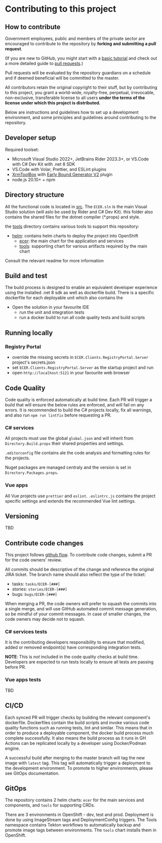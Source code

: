 # Contributing to this project

## How to contribute

Government employees, public and members of the private sector are encouraged to contribute to the repository by **forking and submitting a pull request**.

(If you are new to GitHub, you might start with a [basic tutorial](https://help.github.com/articles/set-up-git) and  check out a more detailed guide to [pull requests](https://help.github.com/articles/using-pull-requests/).)

Pull requests will be evaluated by the repository guardians on a schedule and if deemed beneficial will be committed to the master.

All contributors retain the original copyright to their stuff, but by contributing to this project, you grant a world-wide, royalty-free, perpetual, irrevocable, non-exclusive, transferable license to all users **under the terms of the license under which this project is distributed.**

Below are instructions and guidelines how to set up a development environment, and some principles and guidelines around contributing to the repository.

## Developer setup

Required toolset:

- Microsoft Visual Studio 2022+, JetBrains Rider 2023.3+, or VS.Code with C# Dev Kit with .net 8 SDK
- VS.Code with Volar, Prettier, and ESLint plugins
- [XrmToolBox](https://www.xrmtoolbox.com/) with [Early Bound Generator V2](https://github.com/daryllabar/DLaB.Xrm.XrmToolBoxTools/wiki/Early-Bound-Generator) plugin
- node.js 20.10+ + npm

## Directory structure

All the functional code is located in [src](./src). The `ECER.sln` is the main Visual Studio solution (will aslo be used by Rider and C# Dev Kit). this folder also contains the shared files for the dotnet compiler (*.props) and style.

the [tools](./tools) directory contains various tools to support this repository:

- [helm](./tools/helm): contains helm charts to deploy the project into OpenShift
  - [ecer](./tools/helm/ecer): the main chart for the application and services
  - [tools](./tools/helm/tools): supporting chart for various artifacts required by the main chart

Consult the relevant readme for more information

## Build and test

The build process is designed to enable an equivalent developer experience using the installed .net 8 sdk as well as dockerfile build. There is a specific dockerfile for each deployable unit which also contains the 

- Open the solution in your favourite IDE
  - run the unit and integration tests
  - run a docker build to run all code quality tests and build scripts

## Running locally

### Registry Portal

- override the missing secrets in `ECER.Clients.RegistryPortal.Server` project's secrets.json
- set `ECER.Clients.RegistryPortal.Server` as the startup project and run
- open `http://localhost:5121` in your favourite web browser

## Code Quality

Code quality is enforced automatically at build time. Each PR will trigger a build that will ensure the below rules are enforced, and will fail on any errors. It is recommended to build the C# projects locally, fix all warnings, and also run `npm run lintfix` before requesting a PR.

### C# services

All projects must use the global `global.json` and will inherit from `Directory.Build.props` their shared properties and settings.

`.editorconfig` file contains ale the code analysis and formatting rules for the projects.

Nuget packages are managed centraly and the version is set in `Directory.Packages.props`.

### Vue apps

All Vue projects use `prettier` and `eslint`. `.eslintrc.js` contains the project specific settings and extends the recommended Vue lint settings.

## Versioning

TBD

## Contribute code changes

This project follows [github flow](https://docs.github.com/en/get-started/quickstart/github-flow#following-github-flow). To contribute code changes, submit a PR for the code owners' review.

All commits should be descriptive of the change and reference the original JIRA ticket. The branch name should also reflect the type of the ticket:

- tasks: `tasks/ECER-[###]`
- stories: `stories/ECER-[###]`
- bugs: `bugs/ECER-[###]`

When merging a PR, the code owners will prefer to squash the commits into a single merge, and will use GitHub automated commit message generation, so be mindful of your commit messages. In case of smaller changes, the code owners may decide not to squash.

### C# services tests

It is the contributing developers responsibility to ensure that modified, added or removed endpoint(s) have corresponding integration tests. 

__NOTE__: This is _not_ included in the code quality checks at build time. Developers are expected to run tests locally to ensure all tests are passing before PR.

### Vue apps tests

TBD

## CI/CD

Each synced PR will trigger checks by building the relevant component's dockerfile. Dockerfiles contain the build scripts and invoke various code quality functions such as running tests, lint and similar. This means that in order to produce a deployable component, the docker build process much complete successfully. It also means the build process as it runs in GH Actions can be replicated locally by a developer using Docker/Podman engine.

A successful build after merging to the master branch will tag the new image with `latest` tag. This tag will automatically trigger a deployment to the development environment. To promote to higher environments, please see GitOps documentation.

## GitOps

The repository contains 2 helm charts: `ecer` for the main services and components, and `tools` for supporting CRDs.

There are 3 environments in OpenShift - dev, test and prod. Deployment is done by using ImageStream tags and DeploymentConfig triggers. The Tools namespace contains Tekton workflows to automatically backup and promote image tags between environments. The `tools` chart installs them in OpenShift.
